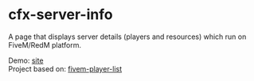 # cfx-server-info
 A page that displays server details (players and resources) which run on FiveM/RedM platform.

Demo: [site](https://axer.site/players)\
Project based on: [fivem-player-list](https://github.com/igorovh/fivem-player-list)
